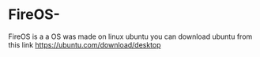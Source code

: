 # FireOS-
FireOS is a a OS was made on linux ubuntu you can download ubuntu from this link https://ubuntu.com/download/desktop
